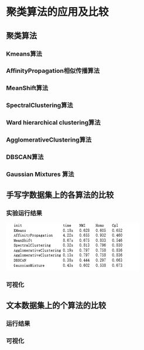 # 聚类算法的应用及比较
## 聚类算法
### Kmeans算法
### AffinityPropagation相似传播算法
### MeanShift算法
### SpectralClustering算法
### Ward hierarchical clustering算法
### AgglomerativeClustering算法
### DBSCAN算法
### Gaussian Mixtures 算法
## 手写字数据集上的各算法的比较
### 实验运行结果
![运行结果](pic/result_digit.png)
### 可视化
## 文本数据集上的个算法的比较
### 运行结果
### 可视化
